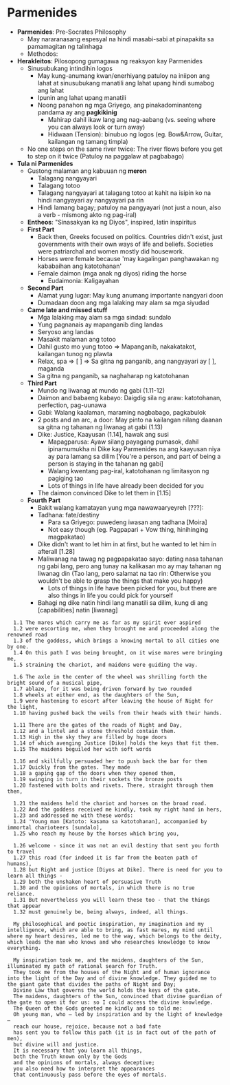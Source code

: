 # Parmenides

* **Parmenides**: Pre-Socrates Philosophy
  * May nararanasang espesyal na hindi masabi-sabi at pinapakita sa pamamagitan ng talinhaga
  * Methodos: 
* **Herakleitos**: Pilosopong gumagawa ng reaksyon kay Parmenides
  * Sinusubukang intindihin logos
    * May kung-anumang kwan/enerhiyang patuloy na iniipon ang lahat at sinusubukang manatili ang lahat upang hindi sumabog ang lahat
    * Ipunin ang lahat upang manatili
    * Noong panahon ng mga Griyego, ang pinakadominanteng pandama ay ang **pagkikinig**
      * Mahirap dahil ikaw lang ang nag-aabang (vs. seeing where you can always look or turn away)
      * Hidwaan (Tension): binubuo ng logos (eg. Bow&Arrow, Guitar, kailangan ng tamang timpla)
  * No one steps on the same river twice: The river flows before you get to step on it twice (Patuloy na paggalaw at pagbabago)
* **Tula ni Parmenides**
  * Gustong malaman ang kabuuan ng **meron**
    * Talagang nangyayari
    * Talagang totoo
    * Talagang nangyayari at talagang totoo at kahit na isipin ko na hindi nangyayari ay nangyayari pa rin
    * Hindi lamang bagay; patuloy na pangyayari (not just a noun, also a verb - mismong akto ng pag-iral)
  * **Entheos**: "Sinasakyan ka ng Diyos", inspired, latin inspiritus
  * **First Part**
    * Back then, Greeks focused on politics. Countries didn't exist, just governments with their own ways of life and beliefs. Societies were patriarchal and women mostly did housework.
    * Horses were female because 'may kagalingan panghawakan ng kababaihan ang katotohanan'
    * Female daimon (mga anak ng diyos) riding the horse
      * Eudaimonia: Kaligayahan
  * **Second Part**
    * Alamat yung lugar: May kung anumang importante nangyari doon
    * Dumadaan doon ang mga lalaking may alam sa mga siyudad
  * **Came late and missed stuff**
    * Mga lalaking may alam sa mga sindad: sundalo
    * Yung pagnanais ay mapanganib ding landas
    * Seryoso ang landas
    * Masakit malaman ang totoo
    * Dahil gusto mo yung totoo => Mapanganib, nakakatakot, kailangan tunog ng plawta
    * Relax, spa => [ ] => Sa gitna ng panganib, ang nangyayari ay [ ], maganda
    * Sa gitna ng panganib, sa naghaharap ng katotohanan
  * **Third Part**
    * Mundo ng liwanag at mundo ng gabi (1.11-12)
    * Daimon and babaeng kabayo: Daigdig sila ng araw: katotohanan, perfection, pag-uunawa
    * Gabi: Walang kaalaman, maraming nagbabago, pagkabulok
    * 2 posts and an arc, a door: May pinto na kailangan nilang daanan sa gitna ng tahanan ng liwanag at gabi (1.13)
    * Dike: Justice, Kaayusan (1.14], hawak ang susi
      * Mapagparusa: Ayaw silang payagang pumasok, dahil ipinamumukha ni Dike kay Parmenides na ang kaayusan niya ay para lamang sa dilim [You're a person, and part of being a person is staying in the tahanan ng gabi]
      * Walang kwentang pag-iral, katotohanan ng limitasyon ng pagiging tao
      * Lots of things in life have already been decided for you
    * The daimon convinced Dike to let them in [1.15]
  * **Fourth Part**
    * Bakit walang kamatayan yung mga nawawaaryeyreh [???]: 
    * Tadhana: fate/destiny
      * Para sa Griyego: puwedeng iwasan ang tadhana [Moira]
      * Not easy though (eg. Pagpapari + Vow thing, hinihinging magpakatao)
    * Dike didn't want to let him in at first, but he wanted to let him in afterall [1.28]
    * Maliwanag na tawag ng pagpapakatao sayo: dating nasa tahanan ng gabi lang, pero ang tunay na kalikasan mo ay may tahanan ng liwanag din (Tao lang, pero salamat na tao rin: Otherwise you wouldn't be able to grasp the things that make you happy)
      * Lots of things in life have been picked for you, but there are also things in life you could pick for yourself
    * Bahagi ng dike natin hindi lang manatili sa dilim, kung di ang [capabilities] natin [liwanag]





```
  1.1 The mares which carry me as far as my spirit ever aspired
  1.2 were escorting me, when they brought me and proceeded along the renowned road
  1.3 of the goddess, which brings a knowing mortal to all cities one by one.
  1.4 On this path I was being brought, on it wise mares were bringing me,
  1.5 straining the chariot, and maidens were guiding the way. 

  1.6 The axle in the center of the wheel was shrilling forth the bright sound of a musical pipe,
  1.7 ablaze, for it was being driven forward by two rounded
  1.8 wheels at either end, as the daughters of the Sun,
  1.9 were hastening to escort after leaving the house of Night for the light,
  1.10 having pushed back the veils from their heads with their hands. 

  1.11 There are the gates of the roads of Night and Day,
  1.12 and a lintel and a stone threshold contain them.
  1.13 High in the sky they are filled by huge doors
  1.14 of which avenging Justice [Dike] holds the keys that fit them.
  1.15 The maidens beguiled her with soft words

  1.16 and skillfully persuaded her to push back the bar for them
  1.17 Quickly from the gates. They made
  1.18 a gaping gap of the doors when they opened them,
  1.19 swinging in turn in their sockets the bronze posts
  1.20 fastened with bolts and rivets. There, straight through them then,

  1.21 the maidens held the chariot and horses on the broad road.
  1.22 And the goddess received me kindly, took my right hand in hers,
  1.23 and addressed me with these words:
  1.24 'Young man [Katoto: kasama sa katotohanan], accompanied by immortal charioteers [sundalo],
  1.25 who reach my house by the horses which bring you, 

  1.26 welcome - since it was not an evil destiny that sent you forth to travel
  1.27 this road (for indeed it is far from the beaten path of humans),
  1.28 but Right and justice [Diyos at Dike]. There is need for you to learn all things - 
  1.29 both the unshaken heart of persuasive Truth
  1.30 and the opinions of mortals, in which there is no true reliance.
  1.31 But nevertheless you will learn these too - that the things that appear
  1.32 must genuinely be, being always, indeed, all things. 
```

```
  My philosophical and poetic inspiration, my imagination and my intelligence, which are able to bring, as fast mares, my mind until where my heart desires, led me to the way, which belongs to the deity, which leads the man who knows and who researches knowledge to know everything.
  ￼￼￼￼￼￼
  My inspiration took me, and the maidens, daughters of the Sun, illuminated my path of rational search for Truth.
  They took me from the houses of the Night and of human ignorance into the light of the Day and of divine knowledge. They guided me to the giant gate that divides the paths of Night and Day;
  Divine Law that governs the world holds the keys of the gate.
  The maidens, daughters of the Sun, convinced that divine guardian of the gate to open it for us: so I could access the divine knowledge.
  The Queen of the Gods greeted me kindly and so told me:
  Oh young man, who – led by inspiration and by the light of knowledge –
  reach our house, rejoice, because not a bad fate
  has sent you to follow this path (it is in fact out of the path of men),
  but divine will and justice.
  It is necessary that you learn all things,
  both the Truth known only by the Gods
  and the opinions of mortals, always deceptive;
  you also need how to interpret the appearances
  that continuously pass before the eyes of mortals.
```